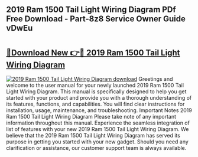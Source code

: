 ## 2019 Ram 1500 Tail Light Wiring Diagram PDf Free Download - Part-8z8 Service Owner Guide vDwEu

# <h2><a href="http://dfs0sf.blite.top/?on=2019+Ram+1500+Tail+Light+Wiring+Diagram">🔗Download New 👉🔴 2019 Ram 1500 Tail Light Wiring Diagram</a></h2>

[![2019 Ram 1500 Tail Light Wiring Diagram download](https://i.imgur.com/lujVjoI.png)](http://dfs0sf.blite.top/?on=2019+Ram+1500+Tail+Light+Wiring+Diagram)
Greetings and welcome to the user manual for your newly launched 2019 Ram 1500 Tail Light Wiring Diagram. This manual is specifically designed to help you get started with your product and provide you with a thorough understanding of its features, functions, and capabilities. You will find clear instructions for installation, usage, maintenance, and troubleshooting. Important Notes 2019 Ram 1500 Tail Light Wiring Diagram Please take note of any important information throughout this manual. Experience the seamless integration of list of features with your new 2019 Ram 1500 Tail Light Wiring Diagram. We believe that the 2019 Ram 1500 Tail Light Wiring Diagram has served its purpose in getting you started with your new gadget. Should you need any clarification or assistance, our customer support team is always available.
